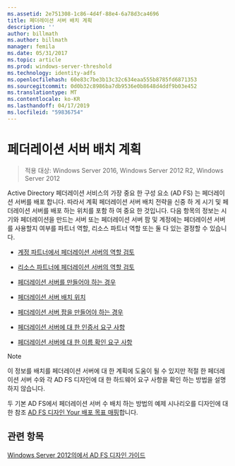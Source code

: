 ```yaml
---
ms.assetid: 2e751308-1c86-4d4f-88e4-6a78d3ca4696
title: 페더레이션 서버 배치 계획
description: ''
author: billmath
ms.author: billmath
manager: femila
ms.date: 05/31/2017
ms.topic: article
ms.prod: windows-server-threshold
ms.technology: identity-adfs
ms.openlocfilehash: 60e83c7be3b13c32c634eaa555b8785fd6871353
ms.sourcegitcommit: 0d0b32c8986ba7db9536e0b8648d4ddf9b03e452
ms.translationtype: MT
ms.contentlocale: ko-KR
ms.lasthandoff: 04/17/2019
ms.locfileid: "59836754"
---
```

# <a name="planning-federation-server-placement"></a>페더레이션 서버 배치 계획

>적용 대상: Windows Server 2016, Windows Server 2012 R2, Windows Server 2012

Active Directory 페더레이션 서비스의 가장 중요 한 구성 요소 \(AD FS\) 는 페더레이션 서버를 배포 합니다. 따라서 계획 페더레이션 서버 배치 전략을 신중 하 게 시기 및 페더레이션 서버를 배포 하는 위치를 포함 하 여 중요 한 것입니다. 다음 항목의 정보는 시기와 페더레이션을 만드는 서버 또는 페더레이션 서버 팜 및 계정에는 페더레이션 서버를 사용할지 여부를 파트너 역할, 리소스 파트너 역할 또는 둘 다 있는 결정할 수 있습니다.  
  
-   [계정 파트너에서 페더레이션 서버의 역할 검토](Review-the-Role-of-the-Federation-Server-in-the-Account-Partner.md)  
  
-   [리소스 파트너에 페더레이션 서버의 역할 검토](Review-the-Role-of-the-Federation-Server-in-the-Resource-Partner.md)  
  
-   [페더레이션 서버를 만들어야 하는 경우](When-to-Create-a-Federation-Server.md)  
  
-   [페더레이션 서버 배치 위치](Where-to-Place-a-Federation-Server.md)  
  
-   [페더레이션 서버 팜을 만들어야 하는 경우](When-to-Create-a-Federation-Server-Farm.md)  
  
-   [페더레이션 서버에 대 한 인증서 요구 사항](Certificate-Requirements-for-Federation-Servers.md)  
  
-   [페더레이션 서버에 대 한 이름 확인 요구 사항](Name-Resolution-Requirements-for-Federation-Servers.md)  
  
> [!NOTE]  
> 이 정보를 배치를 페더레이션 서버에 대 한 계획에 도움이 될 수 있지만 적절 한 페더레이션 서버 수와 각 AD FS 디자인에 대 한 하드웨어 요구 사항을 확인 하는 방법을 설명 하지 않습니다.  
  
두 기본 AD FS에서 페더레이션 서버 수 배치 하는 방법의 예제 시나리오를 디자인에 대 한 참조 [AD FS 디자인 Your 배포 목표 매핑](Mapping-Your-Deployment-Goals-to-an-AD-FS-Design.md)합니다.  
  
## <a name="see-also"></a>관련 항목
[Windows Server 2012의에서 AD FS 디자인 가이드](AD-FS-Design-Guide-in-Windows-Server-2012.md)

